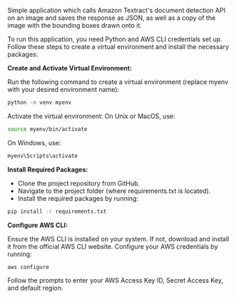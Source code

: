 Simple application which calls Amazon Textract's document detection API on an image and saves the response as JSON, as well as a copy of the image with the bounding boxes drawn onto it.

To run this application, you need Python and AWS CLI credentials set up. Follow these steps to create a virtual environment and install the necessary packages:


**Create and Activate Virtual Environment:**

Run the following command to create a virtual environment (replace myenv with your desired environment name):

```bash
python -m venv myenv
```

Activate the virtual environment:
On Unix or MacOS, use:

```bash
source myenv/bin/activate
```

On Windows, use:

```bash
myenv\Scripts\activate
```

**Install Required Packages:**


- Clone the project repository from GitHub.
- Navigate to the project folder (where requirements.txt is located).
- Install the required packages by running:
```bash
pip install -r requirements.txt
```

**Configure AWS CLI:**

Ensure the AWS CLI is installed on your system. If not, download and install it from the official AWS CLI website. Configure your AWS credentials by running:
```bash
aws configure
```
Follow the prompts to enter your AWS Access Key ID, Secret Access Key, and default region.
